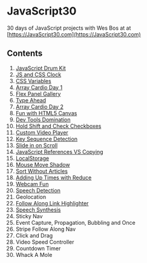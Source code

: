 # JavaScript30
30 days of JavaScript projects with Wes Bos at at [https://JavaScript30.com](https://JavaScript30.com)

## Contents

1.  [JavaScript Drum Kit](https://jscott313.github.io/JavaScript30/01%20-%20Drum%20Kit/)
2.  [JS and CSS Clock](https://jscott313.github.io/JavaScript30/02%20-%20JS%20and%20CSS%20Clock/) 
3.  [CSS Variables](https://jscott313.github.io/JavaScript30/03%20-%20JS%20and%20CSS%20Variables/) 
4.  [Array Cardio Day 1](https://jscott313.github.io/JavaScript30/04%20-%20Array%20Cardio%20Day%201/) 
5.  [Flex Panel Gallery](https://jscott313.github.io/JavaScript30/05%20-%20Flex%20Panel%20Gallery/)
6.  [Type Ahead](https://jscott313.github.io/JavaScript30/06%20-%20Ajax%20Type%20Ahead/)
7.  [Array Cardio Day 2](https://jscott313.github.io/JavaScript30/07%20-%20Array%20Cardio%20Day%202/)
8.  [Fun with HTML5 Canvas](https://jscott313.github.io/JavaScript30/08%20-%20HTML5%20Canvas/)
9.  [Dev Tools Domination](https://jscott313.github.io/JavaScript30/09%20-%20Dev%20Tools%20Domination/)
10. [Hold Shift and Check Checkboxes](https://jscott313.github.io/JavaScript30/10%20-%20Hold%20Shift%20and%20Check%20Checkboxes/)
11. [Custom Video Player](https://jscott313.github.io/JavaScript30/11%20-%20Custom%20Video%20Player/)
12. [Key Sequence Detection	](https://jscott313.github.io/JavaScript30/12%20-%20Konami%20Code%20Detection/)
13. [Slide in on Scroll](https://jscott313.github.io/JavaScript30/13%20-%20Slide%20In%20on%20Scroll/)
14. [JavaScript References VS Copying](https://jscott313.github.io/JavaScript30/14%20-%20Copying%20by%20Reference/)
15. [LocalStorage](https://jscott313.github.io/JavaScript30/15%20-%20LocalStorage/)
16. [Mouse Move Shadow](https://jscott313.github.io/JavaScript30/16%20-%20Mouse%20Move%20Shadow/)
17. [Sort Without Articles](https://jscott313.github.io/JavaScript30/17%20-%20Sort%20Without%20Articles/)
18. [Adding Up Times with Reduce](https://jscott313.github.io/JavaScript30/18%20-%20Adding%20Up%20Times%20with%20Reduce/)
19. [Webcam Fun](https://jscott313.github.io/JavaScript30/19%20-%20Webcam%20Fun/)
20. [Speech Detection](https://jscott313.github.io/JavaScript30/20%20-%20Speech%20Detection/)
21. Geolocation
22. [Follow Along Link Highlighter](https://jscott313.github.io/JavaScript30/22%20-%20Follow%20Along%20Link%20Highlighter/)
23. [Speech Synthesis](https://jscott313.github.io/JavaScript30/23%20-%20Speech%20Synthesis/)
24. Sticky Nav
25. Event Capture, Propagation, Bubbling and Once	
26. Stripe Follow Along Nav
27. Click and Drag
28. Video Speed Controller
29. Countdown Timer
30. Whack A Mole
